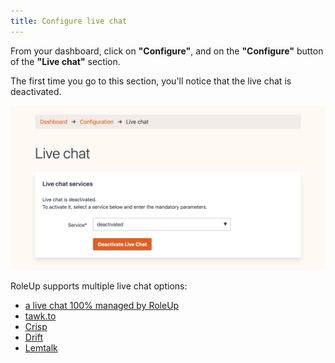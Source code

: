 ```yaml
---
title: Configure live chat
---
```


From your dashboard, click on **"Configure"**, and on the **"Configure"** button of the **"Live chat"** section.

The first time you go to this section, you'll notice that the live chat is deactivated. 

![Live chat deactivated](/img/live-chat-deactivated-v0.9.138.png)

RoleUp supports multiple live chat options:
- [a live chat 100% managed by RoleUp](/live-chat-roleup)
- [tawk.to](/live-chat-tawk-to)
- [Crisp](/live-chat-crisp)
- [Drift](/live-chat-drift)
- [Lemtalk](/live-chat-lemtalk)

